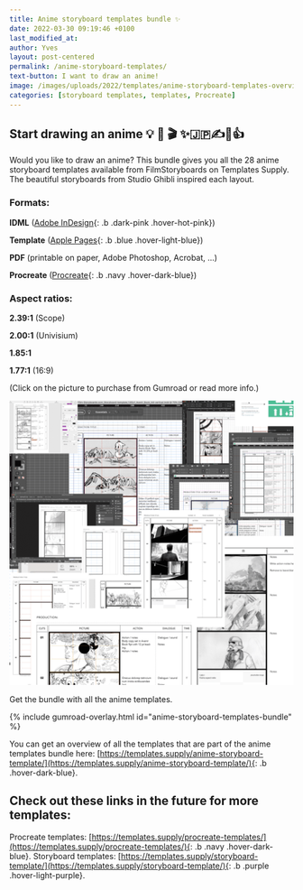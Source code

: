 ```yaml
---
title: Anime storyboard templates bundle ✨
date: 2022-03-30 09:19:46 +0100
last_modified_at: 
author: Yves
layout: post-centered
permalink: /anime-storyboard-templates/
text-button: I want to draw an anime!
image: /images/uploads/2022/templates/anime-storyboard-templates-overview_01.png
categories: [storyboard templates, templates, Procreate]
---
```

## Start drawing an anime 💡 🥷 🎬 ✨🇯🇵✍️🎥👍
Would you like to draw an anime? This bundle gives you all the 28 anime storyboard templates available from FilmStoryboards on Templates Supply. The beautiful storyboards from Studio Ghibli inspired each layout.

### Formats:

**IDML** ([Adobe InDesign](https://www.adobe.com/products/indesign){: .b .dark-pink .hover-hot-pink})

**Template** ([Apple Pages](/pages-templates/){: .b .blue .hover-light-blue})

**PDF** (printable on paper, Adobe Photoshop, Acrobat, ...)

**Procreate** ([Procreate](https://procreate.art){: .b .navy .hover-dark-blue})

### Aspect ratios:

**2.39:1** (Scope)

**2.00:1** (Univisium)

**1.85:1**

**1.77:1** (16:9)

<p class="tc f5 black-30 measure-wide lh-copy avenir">
(Click on the picture to purchase from Gumroad or read more info.)
</p>

<a href="https://storyboards.gumroad.com/l/anime-storyboard-templates-bundle" class="no-underline pv2 grow db"><img class="w-100" src="/images/uploads/2022/templates/anime-storyboard-templates-overview_01.png"></a>
<figcaption>Get the bundle with all the anime templates.</figcaption>

{% include gumroad-overlay.html id="anime-storyboard-templates-bundle" %}

You can get an overview of all the templates that are part of the anime templates bundle here: [https://templates.supply/anime-storyboard-template/](https://templates.supply/anime-storyboard-template/){: .b .hover-dark-blue}.


## Check out these links in the future for more templates:

Procreate templates: [https://templates.supply/procreate-templates/](https://templates.supply/procreate-templates/){: .b .navy .hover-dark-blue}.
Storyboard templates: [https://templates.supply/storyboard-template/](https://templates.supply/storyboard-template/){: .b .purple .hover-light-purple}.